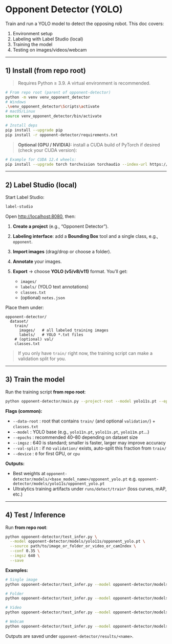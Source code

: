 # Opponent Detector (YOLO)

Train and run a YOLO model to detect the opposing robot. This doc covers:

1. Environment setup
2. Labeling with Label Studio (local)
3. Training the model
4. Testing on images/videos/webcam

---

## 1) Install (from repo root)

> Requires Python ≥ 3.9. A virtual environment is recommended.

```bash
# From repo root (parent of opponent-detector)
python -m venv venv_opponent_detector
# Windows
.\venv_opponent_detector\Scripts\activate
# macOS/Linux
source venv_opponent_detector/bin/activate

# Install deps
pip install --upgrade pip
pip install -r opponent-detector/requirements.txt
```

> **Optional (GPU / NVIDIA):** install a CUDA build of PyTorch if desired (check your CUDA version):

```bash
# Example for CUDA 12.4 wheels:
pip install --upgrade torch torchvision torchaudio --index-url https://download.pytorch.org/whl/cu124
```

---

## 2) Label Studio (local)

Start Label Studio:

```bash
label-studio
```

Open [http://localhost:8080](http://localhost:8080), then:

1. **Create a project** (e.g., “Opponent Detector”).
2. **Labeling interface**: add a **Bounding Box** tool and a single class, e.g., `opponent`.
3. **Import images** (drag/drop or choose a folder).
4. **Annotate** your images.
5. **Export** → choose **YOLO (v5/v8/v11)** format. You’ll get:

   * `images/`
   * `labels/` (YOLO text annotations)
   * `classes.txt`
   * (optional) `notes.json`

Place them under:

```
opponent-detector/
  dataset/
    train/
      images/   # all labeled training images
      labels/   # YOLO *.txt files
    # (optional) val/
    classes.txt
```

> If you only have `train/` right now, the training script can make a validation split for you.

---

## 3) Train the model

Run the training script **from repo root**:

```bash
python opponent-detector/main.py --project-root --model yolo11s.pt --epochs 60 --imgsz 640
```

**Flags (common):**

* `--data-root` : root that contains `train/` (and optional `validation/`) + `classes.txt`
* `--model`     : YOLO base (e.g., `yolo11n.pt`, `yolo11s.pt`, `yolo11m.pt`…)
* `--epochs`    : recommended 40–80 depending on dataset size
* `--imgsz`     : 640 is standard; smaller is faster, larger may improve accuracy
* `--val-split` : if no `validation/` exists, auto-split this fraction from `train/`
* `--device`    : `0` for first GPU, or `cpu`

**Outputs:**

* Best weights at
  `opponent-detector/models/<base_model_name>/opponent_yolo.pt`
  e.g. `opponent-detector/models/yolo11s/opponent_yolo.pt`
* Ultralytics training artifacts under `runs/detect/train*` (loss curves, mAP, etc.)

---

## 4) Test / Inference

Run **from repo root**:

```bash
python opponent-detector/test_infer.py \
  --model opponent-detector/models/yolo11s/opponent_yolo.pt \
  --source path/to/image_or_folder_or_video_or_camIndex \
  --conf 0.35 \
  --imgsz 640 \
  --save
```

**Examples:**

```bash
# Single image
python opponent-detector/test_infer.py --model opponent-detector/models/yolo11s/opponent_yolo.pt --source samples/img.jpg --save

# Folder
python opponent-detector/test_infer.py --model opponent-detector/models/yolo11s/opponent_yolo.pt --source samples/ --save

# Video
python opponent-detector/test_infer.py --model opponent-detector/models/yolo11s/opponent_yolo.pt --source samples/video.mp4 --save

# Webcam
python opponent-detector/test_infer.py --model opponent-detector/models/yolo11s/opponent_yolo.pt --source 0 --show
```

Outputs are saved under `opponent-detector/results/<name>`.